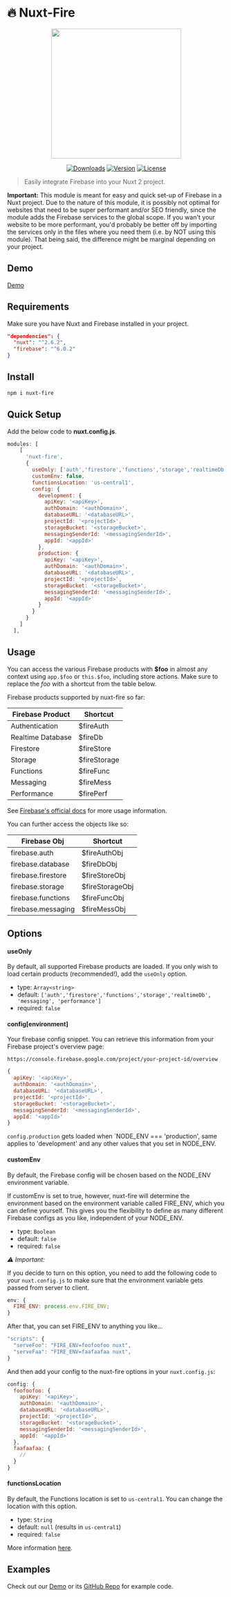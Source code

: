 # 🔥 Nuxt-Fire

<p align="center"><img align="center" height="300px" src="https://nuxt-fire-demo.firebaseapp.com/logo_text.png"/></p>

<p align="center">
  <a href="https://www.npmjs.com/package/nuxt-fire"><img src="https://badgen.net/npm/dm/nuxt-fire" alt="Downloads"></a>
  <a href="https://www.npmjs.com/package/nuxt-fire"><img src="https://badgen.net/npm/v/nuxt-fire" alt="Version"></a>
  <a href="https://www.npmjs.com/package/nuxt-fire"><img src="https://badgen.net/npm/license/nuxt-fire" alt="License"></a>
 </p>
</p>

> Easily integrate Firebase into your Nuxt 2 project.

**Important:**
This module is meant for easy and quick set-up of Firebase in a Nuxt project. Due to the nature of this module, it is possibly not optimal for websites that need to be super performant and/or SEO friendly, since the module adds the Firebase services to the global scope. If you wan't your website to be more performant, you'd probably be better off by importing the services only in the files where you need them (i.e. by NOT using this module). That being said, the difference might be marginal depending on your project.


## Demo

[Demo](https://nuxt-fire-demo.firebaseapp.com/)

## Requirements

Make sure you have Nuxt and Firebase installed in your project.

```json
"dependencies": {
  "nuxt": "^2.6.2",
  "firebase": "^6.0.2"
}
```

## Install

```bash
npm i nuxt-fire
```

## Quick Setup

Add the below code to **nuxt.config.js**.

```js
modules: [
    [
      'nuxt-fire',
      {
        useOnly: ['auth','firestore','functions','storage','realtimeDb', 'messaging', 'performance'],
        customEnv: false,
        functionsLocation: 'us-central1',
        config: {
          development: {
            apiKey: '<apiKey>',
            authDomain: '<authDomain>',
            databaseURL: '<databaseURL>',
            projectId: '<projectId>',
            storageBucket: '<storageBucket>',
            messagingSenderId: '<messagingSenderId>',
            appId: '<appId>'
          },
          production: {
            apiKey: '<apiKey>',
            authDomain: '<authDomain>',
            databaseURL: '<databaseURL>',
            projectId: '<projectId>',
            storageBucket: '<storageBucket>',
            messagingSenderId: '<messagingSenderId>',
            appId: '<appId>'
          }
        }
      }
    ]
  ],
```

## Usage

You can access the various Firebase products with **\$foo** in almost any context using `app.$foo` or `this.$foo`, including store actions. Make sure to replace the _foo_ with a shortcut from the table below.

Firebase products supported by nuxt-fire so far:

| Firebase Product  | Shortcut      |
| ----------------- | ------------- |
| Authentication    | \$fireAuth    |
| Realtime Database | \$fireDb      |
| Firestore         | \$fireStore   |
| Storage           | \$fireStorage |
| Functions         | \$fireFunc    |
| Messaging         | \$fireMess    |
| Performance       | \$firePerf    |

See [Firebase's official docs](https://firebase.google.com/docs/) for more usage information.

You can further access the objects like so:

| Firebase Obj       | Shortcut         |
| ------------------ | ---------------- |
| firebase.auth      | \$fireAuthObj    |
| firebase.database  | \$fireDbObj      |
| firebase.firestore | \$fireStoreObj   |
| firebase.storage   | \$fireStorageObj |
| firebase.functions | \$fireFuncObj    |
| firebase.messaging | \$fireMessObj    |

## Options

#### useOnly

By default, all supported Firebase products are loaded. If you only wish to load certain products (recommended!), add the `useOnly` option.

- type: `Array<string>`
- default: `['auth','firestore','functions','storage','realtimeDb', 'messaging', 'performance']`
- required: `false`

#### config[environment]

Your firebase config snippet. You can retrieve this information from your Firebase project's overview page:

`https://console.firebase.google.com/project/your-project-id/overview`

```js
{
  apiKey: '<apiKey>',
  authDomain: '<authDomain>',
  databaseURL: '<databaseURL>',
  projectId: '<projectId>',
  storageBucket: '<storageBucket>',
  messagingSenderId: '<messagingSenderId>',
  appId: '<appId>'
}
```

`config.production` gets loaded when `NODE_ENV === 'production', same applies to 'development' and any other values that you set in NODE_ENV.

#### customEnv

By default, the Firebase config will be chosen based on the NODE_ENV environment variable.

If customEnv is set to true, however, nuxt-fire will determine the environment based on the environment variable called FIRE_ENV, which you can define yourself. This gives you the flexibility to define as many different Firebase configs as you like, independent of your NODE_ENV.

- type: `Boolean`
- default: `false`
- required: `false`

_⚠️ Important:_

If you decide to turn on this option, you need to add the following code to your `nuxt.config.js` to make sure that the environment variable gets passed from server to client.

```js
env: {
  FIRE_ENV: process.env.FIRE_ENV;
}
```

After that, you can set FIRE_ENV to anything you like...

```js
"scripts": {
  "serveFoo": "FIRE_ENV=foofoofoo nuxt",
  "serveFaa": "FIRE_ENV=faafaafaa nuxt",
}
```

And then add your config to the nuxt-fire options in your `nuxt.config.js`:

```js
config: {
  foofoofoo: {
    apiKey: '<apiKey>',
    authDomain: '<authDomain>',
    databaseURL: '<databaseURL>',
    projectId: '<projectId>',
    storageBucket: '<storageBucket>',
    messagingSenderId: '<messagingSenderId>',
    appId: '<appId>'
  },
  faafaafaa: {
    //
  }
}
```

#### functionsLocation

By default, the Functions location is set to `us-central1`.
You can change the location with this option.

- type: `String`
- default: `null` (results in `us-central1`)
- required: `false`

More information [here](https://firebase.google.com/docs/functions/locations).

## Examples

Check out our [Demo](https://nuxt-fire-demo.firebaseapp.com/) or its [GitHub Repo](https://github.com/lupas/nuxt-fire-demo) for example code.
